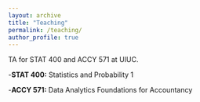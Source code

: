 ```yaml
---
layout: archive
title: "Teaching"
permalink: /teaching/
author_profile: true
---
```


TA for STAT 400 and ACCY 571 at UIUC. 

-__STAT 400:__ Statistics and Probability 1

-__ACCY 571:__ Data Analytics Foundations for Accountancy
